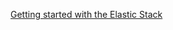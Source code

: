 [Getting started with the Elastic Stack](https://www.elastic.co/guide/en/elastic-stack-get-started/current/get-started-elastic-stack.html)

